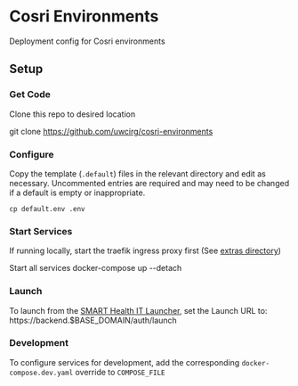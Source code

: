 # Cosri Environments

Deployment config for Cosri environments


## Setup

### Get Code
Clone this repo to desired location

git clone https://github.com/uwcirg/cosri-environments


### Configure
Copy the template (`.default`) files in the relevant directory and edit as necessary. Uncommented entries are required and may need to be changed if a default is empty or inappropriate.

```
cp default.env .env
```

### Start Services
If running locally, start the traefik ingress proxy first (See [extras directory](../../extras))


Start all services
docker-compose up --detach


### Launch
To launch from the [SMART Health IT Launcher](https://launch.smarthealthit.org), set the Launch URL to:
https://backend.$BASE_DOMAIN/auth/launch

### Development
To configure services for development, add the corresponding `docker-compose.dev.yaml` override to `COMPOSE_FILE`
